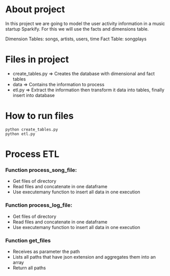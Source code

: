 # About project

In this project we are going to model the user activity information in a music startup Sparkify. For this we will use the facts and dimensions table.

Dimension Tables: songs, artists, users, time
Fact Table: songplays

# Files in project

- create_tables.py => Creates the database with dimensional and fact tables
- data => Contains the information to process
- etl.py => Extract the information then transform it data into tables, finally insert into database

# How to run files

```
python create_tables.py
python etl.py
```

# Process ETL

### Function process_song_file:

- Get files of directory
- Read files and concatenate in one dataframe
- Use executemany function to insert all data in one execution

### Function process_log_file:

- Get files of directory
- Read files and concatenate in one dataframe
- Use executemany function to insert all data in one execution

### Function get_files

- Receives as parameter the path
- Lists all paths that have json extension and aggregates them into an array
- Return all paths
